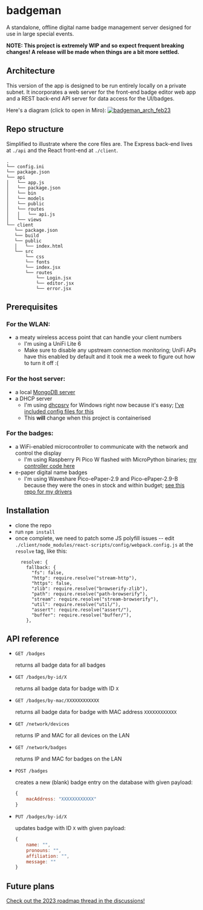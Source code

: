 # badgeman
A standalone, offline digital name badge management server designed for use in large special events.

**NOTE: This project is extremely WIP and so expect frequent breaking changes! A release will be made when things are a bit more settled.**

## Architecture
This version of the app is designed to be run entirely locally on a private subnet. It incorporates a web server for the front-end badge editor web app and a REST back-end API server for data access for the UI/badges.

Here's a diagram (click to open in Miro):
[![badgeman_arch_feb23](https://user-images.githubusercontent.com/42594962/218265791-4993ea90-c131-4be2-8d81-616e6238a19f.jpg)](https://miro.com/app/board/uXjVPdtm_zU=/?share_link_id=651121183805)

## Repo structure
Simplified to illustrate where the core files are. The Express back-end lives at `./api` and the React front-end at `./client`.
```
.
└── config.ini
└── package.json
└── api
│   └── app.js
│   └── package.json
│   └── bin
│   └── models
│   └── public
│   └── routes
│   │   └── api.js
│   └── views
└── client
   └── package.json
   └── build
   └── public
   │   └── index.html
   └── src
       └── css
       └── fonts
       └── index.jsx
       └── routes
           └── Login.jsx
           └── editor.jsx
           └── error.jsx
```

## Prerequisites
### For the WLAN:
- a meaty wireless access point that can handle your client numbers
  - I'm using a UniFi Lite 6
  - Make sure to disable any upstream connection monitoring; UniFi APs have this enabled by default and it took me a week to figure out how to turn it off :(

### For the host server:
- a local [MongoDB server](https://www.mongodb.com/docs/manual/installation/)
- a DHCP server
  - I'm using [dhcpsrv](https://www.dhcpserver.de/cms/) for Windows right now because it's easy; [I've included config files for this](./configs/dhcpsrv/)
  - This **will** change when this project is containerised

### For the badges:
- a WiFi-enabled microcontroller to communicate with the network and control the display
  - I'm using Raspberry Pi Pico W flashed with MicroPython binaries; [my controller code here](https://github.com/mhmatthall/badgeboy-picow/blob/main/src/main.py)
- e-paper digital name badges
  - I'm using Waveshare Pico-ePaper-2.9 and Pico-ePaper-2.9-B because they were the ones in stock and within budget; [see this repo for my drivers](https://github.com/mhmatthall/badgeboy-picow)

## Installation
- clone the repo
- run `npm install`
- once complete, we need to patch some JS polyfill issues -- edit `./client/node_modules/react-scripts/config/webpack.config.js` at the `resolve` tag, like this:
  ```
    resolve: {
      fallback: {
        "fs": false,
        "http": require.resolve("stream-http"),
        "https": false,
        "zlib": require.resolve("browserify-zlib"),
        "path": require.resolve("path-browserify"),
        "stream": require.resolve("stream-browserify"),
        "util": require.resolve("util/"),
        "assert": require.resolve("assert/"),
        "buffer": require.resolve("buffer/"),
      },
  ```

## API reference
- `GET /badges`
    
    returns all badge data for all badges
    
- `GET /badges/by-id/X`
    
    returns all badge data for badge with ID `X`
    
- `GET /badges/by-mac/XXXXXXXXXXXX`
    
    returns all badge data for badge with MAC address `XXXXXXXXXXXX`
    
- `GET /network/devices`
    
    returns IP and MAC for all devices on the LAN
    
- `GET /network/badges`
    
    returns IP and MAC for badges on the LAN
    
- `POST /badges`
    
    creates a new (blank) badge entry on the database with given payload:
    
    ```jsx
    {
    	macAddress: "XXXXXXXXXXXX"
    }
    ```
    
- `PUT /badges/by-id/X`
    
    updates badge with ID `X` with given payload:
    
    ```jsx
    {
    	name: "",
    	pronouns: "",
    	affiliation: "",
    	message: ""
    }
    ```

## Future plans
[Check out the 2023 roadmap thread in the discussions!](https://github.com/mhmatthall/badgeman/discussions/4)
